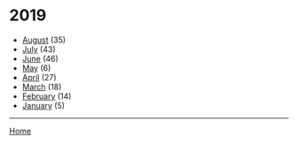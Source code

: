# 2019

  * [August](./2019-08.md) (35)
  * [July](./2019-07.md) (43)
  * [June](./2019-06.md) (46)
  * [May](./2019-05.md) (6)
  * [April](./2019-04.md) (27)
  * [March](./2019-03.md) (18)
  * [February](./2019-02.md) (14)
  * [January](./2019-01.md) (5)

----

[Home](../)
